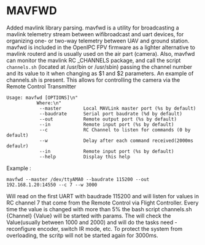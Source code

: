  # MAVFWD
Added mavlink library parsing.
mavfwd is a utility for broadcasting a mavlink telemetry stream between wifibroadcast and uart devices, for organizing one- or two-way telemetry between UAV and ground station. mavfwd is included in the OpenIPC FPV firmware as a lighter alternative to mavlink routerd and is usually used on the air part (camera).
Also, mavfwd can monitor the mavlink RC _CHANNELS package, and call the script `channels.sh` (located at /usr/bin or /usr/sbin) passing the channel number and its value to it when changing as $1 and $2 parameters. An example of channels.sh is present.
This allows for controlling the camera via the Remote Control Transmitter
```
Usage: mavfwd [OPTIONS]\n"
	       Where:\n"
            --master        Local MAVLink master port (%s by default)
            --baudrate      Serial port baudrate (%d by default)
            --out           Remote output port (%s by default)
            --in            Remote input port (%s by default)
            --c             RC Channel to listen for commands (0 by default)
            --w             Delay after each command received(2000ms defaulr)
            --in            Remote input port (%s by default)
            --help          Display this help
```
Example :

```mavfwd --master /dev/ttyAMA0 --baudrate 115200 --out 192.168.1.20:14550 --c 7 --w 3000```

Will read on the first UART with baudrade 115200 and will listen for values in RC channel 7 that come from the Remote Control via Flight Controller.
Every time the value is changed with more than 5% the bash script channels.sh {Channel} {Value} will be started with params.
The will check the Value(usually between 1000 and 2000) and will do the tasks need - reconfigure encoder, switch IR mode, etc.
To protect the system from overloading, the scritp will not be started again for 3000ms.